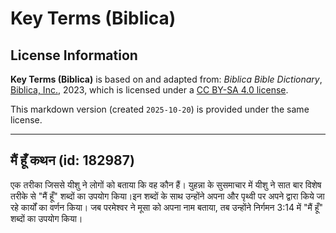 # Key Terms (Biblica)

## License Information

**Key Terms (Biblica)** is based on and adapted from: _Biblica Bible Dictionary_, [Biblica, Inc.](https://www.biblica.com/), 2023, which is licensed under a [CC BY-SA 4.0 license](https://creativecommons.org/licenses/by-sa/4.0/legalcode.en).

This markdown version (created `2025-10-20`) is provided under the same license.



--------------------------------

## मैं हूँ कथन (id: 182987)

एक तरीका जिससे यीशु ने लोगों को बताया कि वह कौन हैं। युहन्ना के सुसमाचार में यीशु ने सात बार विशेष तरीके से "मैं हूँ" शब्दों का उपयोग किया।इन शब्दों के साथ उन्होंने अपना और पृथ्वी पर अपने द्वारा किये जा रहे कार्यों का वर्णन किया। जब परमेश्वर ने मूसा को अपना नाम बताया, तब उन्होंने निर्गमन 3:14 में "मैं हूँ" शब्दों का उपयोग किया।


